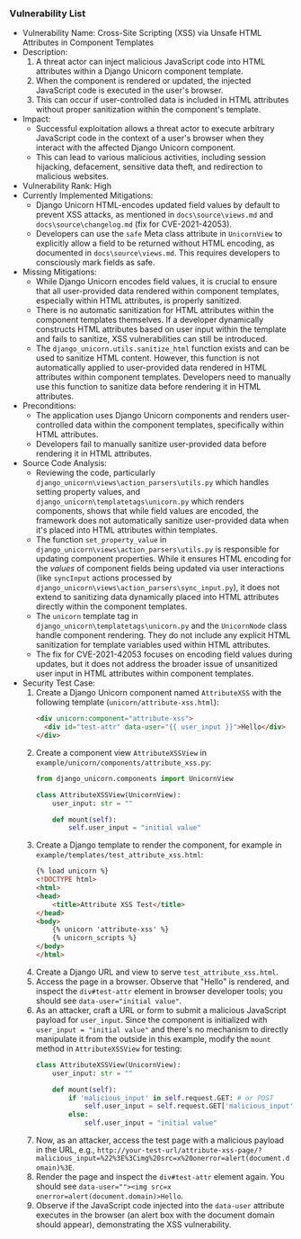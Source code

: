 ### Vulnerability List

- Vulnerability Name: Cross-Site Scripting (XSS) via Unsafe HTML Attributes in Component Templates
- Description:
    1. A threat actor can inject malicious JavaScript code into HTML attributes within a Django Unicorn component template.
    2. When the component is rendered or updated, the injected JavaScript code is executed in the user's browser.
    3. This can occur if user-controlled data is included in HTML attributes without proper sanitization within the component's template.
- Impact:
    - Successful exploitation allows a threat actor to execute arbitrary JavaScript code in the context of a user's browser when they interact with the affected Django Unicorn component.
    - This can lead to various malicious activities, including session hijacking, defacement, sensitive data theft, and redirection to malicious websites.
- Vulnerability Rank: High
- Currently Implemented Mitigations:
    - Django Unicorn HTML-encodes updated field values by default to prevent XSS attacks, as mentioned in `docs\source\views.md` and `docs\source\changelog.md` (fix for CVE-2021-42053).
    - Developers can use the `safe` Meta class attribute in `UnicornView` to explicitly allow a field to be returned without HTML encoding, as documented in `docs\source\views.md`. This requires developers to consciously mark fields as safe.
- Missing Mitigations:
    - While Django Unicorn encodes field values, it is crucial to ensure that all user-provided data rendered within component templates, especially within HTML attributes, is properly sanitized.
    - There is no automatic sanitization for HTML attributes within the component templates themselves. If a developer dynamically constructs HTML attributes based on user input within the template and fails to sanitize, XSS vulnerabilities can still be introduced.
    - The `django_unicorn.utils.sanitize_html` function exists and can be used to sanitize HTML content. However, this function is not automatically applied to user-provided data rendered in HTML attributes within component templates. Developers need to manually use this function to sanitize data before rendering it in HTML attributes.
- Preconditions:
    - The application uses Django Unicorn components and renders user-controlled data within the component templates, specifically within HTML attributes.
    - Developers fail to manually sanitize user-provided data before rendering it in HTML attributes.
- Source Code Analysis:
    - Reviewing the code, particularly `django_unicorn\views\action_parsers\utils.py` which handles setting property values, and `django_unicorn\templatetags\unicorn.py` which renders components, shows that while field values are encoded, the framework does not automatically sanitize user-provided data when it's placed into HTML attributes within templates.
    - The function `set_property_value` in `django_unicorn\views\action_parsers\utils.py` is responsible for updating component properties. While it ensures HTML encoding for the *values* of component fields being updated via user interactions (like `syncInput` actions processed by `django_unicorn\views\action_parsers\sync_input.py`), it does not extend to sanitizing data dynamically placed into HTML attributes directly within the component templates.
    - The `unicorn` template tag in `django_unicorn\templatetags\unicorn.py` and the `UnicornNode` class handle component rendering. They do not include any explicit HTML sanitization for template variables used within HTML attributes.
    - The fix for CVE-2021-42053 focuses on encoding field values during updates, but it does not address the broader issue of unsanitized user input in HTML attributes within component templates.
- Security Test Case:
    1. Create a Django Unicorn component named `AttributeXSS` with the following template (`unicorn/attribute-xss.html`):
        ```html
        <div unicorn:component="attribute-xss">
          <div id="test-attr" data-user="{{ user_input }}">Hello</div>
        </div>
        ```
    2. Create a component view `AttributeXSSView` in `example/unicorn/components/attribute_xss.py`:
        ```python
        from django_unicorn.components import UnicornView

        class AttributeXSSView(UnicornView):
            user_input: str = ""

            def mount(self):
                self.user_input = "initial value"
        ```
    3. Create a Django template to render the component, for example in `example/templates/test_attribute_xss.html`:
        ```html
        {% load unicorn %}
        <!DOCTYPE html>
        <html>
        <head>
            <title>Attribute XSS Test</title>
        </head>
        <body>
            {% unicorn 'attribute-xss' %}
            {% unicorn_scripts %}
        </body>
        </html>
        ```
    4. Create a Django URL and view to serve `test_attribute_xss.html`.
    5. Access the page in a browser. Observe that "Hello" is rendered, and inspect the `div#test-attr` element in browser developer tools; you should see `data-user="initial value"`.
    6. As an attacker, craft a URL or form to submit a malicious JavaScript payload for `user_input`. Since the component is initialized with `user_input = "initial value"` and there's no mechanism to directly manipulate it from the outside in this example, modify the `mount` method in `AttributeXSSView` for testing:
        ```python
        class AttributeXSSView(UnicornView):
            user_input: str = ""

            def mount(self):
                if 'malicious_input' in self.request.GET: # or POST
                    self.user_input = self.request.GET['malicious_input'] # or POST
                else:
                    self.user_input = "initial value"
        ```
    7. Now, as an attacker, access the test page with a malicious payload in the URL, e.g., `http://your-test-url/attribute-xss-page/?malicious_input=%22%3E%3Cimg%20src=x%20onerror=alert(document.domain)%3E`.
    8. Render the page and inspect the `div#test-attr` element again. You should see `data-user=""><img src=x onerror=alert(document.domain)>Hello`.
    9. Observe if the JavaScript code injected into the `data-user` attribute executes in the browser (an alert box with the document domain should appear), demonstrating the XSS vulnerability.
